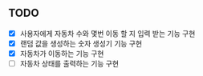 ## TODO
- [x] 사용자에게 자동차 수와 몇번 이동 할 지 입력 받는 기능 구현
- [x] 랜덤 값을 생성하는 숫자 생성기 기능 구현
- [x] 자동차가 이동하는 기능 구현
- [ ] 자동차 상태를 출력하는 기능 구현